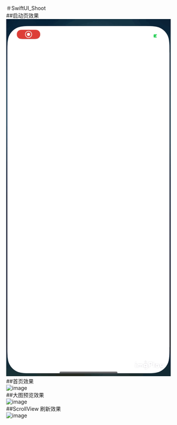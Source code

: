 ＃SwiftUI_Shoot
</br>
##启动页效果</br>
![image](https://github.com/MeteorShowerSeason/SwiftUI_Shoot/blob/master/QQ%E5%9B%BE%E7%89%8720200114103109.gif)</br>
##首页效果</br>
![image](https://github.com/MeteorShowerSeason/SwiftUI_Shoot/blob/master/QQ%E5%9B%BE%E7%89%8720200114103336.gif)</br>
##大图预览效果</br>
![image](https://github.com/MeteorShowerSeason/SwiftUI_Shoot/blob/master/QQ%E5%9B%BE%E7%89%8720200114103355.gif)</br>
##ScrollView 刷新效果</br>
![image](https://github.com/MeteorShowerSeason/SwiftUI_Shoot/blob/master/QQ%E5%9B%BE%E7%89%8720200114103640.gif)</br>



